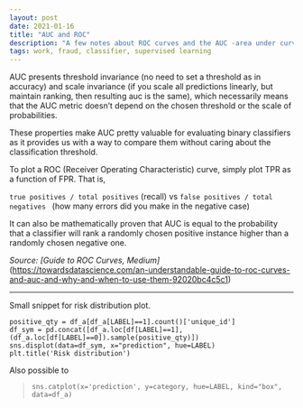 ```yaml
---
layout: post
date: 2021-01-16
title: "AUC and ROC"
description: "A few notes about ROC curves and the AUC -area under curve- metric."
tags: work, fraud, classifier, supervised learning
---
```

AUC presents threshold invariance (no need to set a threshold as in accuracy) and scale invariance (if you scale all predictions linearly, but maintain ranking, then resulting auc is the same), which necessarily means that the AUC metric doesn’t depend on the chosen threshold or the scale of probabilities.

These properties make AUC pretty valuable for evaluating binary classifiers as it provides us with a way to compare them without caring about the classification threshold.

To plot a ROC (Receiver Operating Characteristic) curve, simply plot TPR as a function of FPR. That is, 

` true positives / total positives ` (recall) vs `false positives / total negatives ` (how many errors did you make in the negative case)

It can also be mathematically proven that AUC is equal to the probability that a classifier will rank a randomly chosen positive instance higher than a randomly chosen negative one.


*Source: [Guide to ROC Curves, Medium]*(https://towardsdatascience.com/an-understandable-guide-to-roc-curves-and-auc-and-why-and-when-to-use-them-92020bc4c5c1)

---

Small snippet for risk distribution plot.

```
positive_qty = df_a[df_a[LABEL]==1].count()['unique_id']
df_sym = pd.concat([df_a.loc[df[LABEL]==1], (df_a.loc[df[LABEL]==0]).sample(positive_qty)])
sns.displot(data=df_sym, x="prediction", hue=LABEL)
plt.title('Risk distribution')
```

Also possible to

> `sns.catplot(x='prediction', y=category, hue=LABEL, kind="box", data=df_a)`
